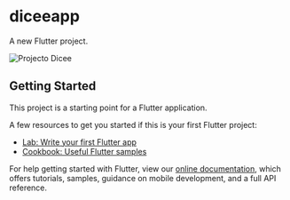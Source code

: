 # diceeapp

A new Flutter project.

![Projecto Dicee ](https://user-images.githubusercontent.com/77897104/167878616-80d0bcde-b662-44cd-879e-7953acc7a9ce.png)


## Getting Started

This project is a starting point for a Flutter application.

A few resources to get you started if this is your first Flutter project:

- [Lab: Write your first Flutter app](https://flutter.dev/docs/get-started/codelab)
- [Cookbook: Useful Flutter samples](https://flutter.dev/docs/cookbook)

For help getting started with Flutter, view our
[online documentation](https://flutter.dev/docs), which offers tutorials,
samples, guidance on mobile development, and a full API reference.
